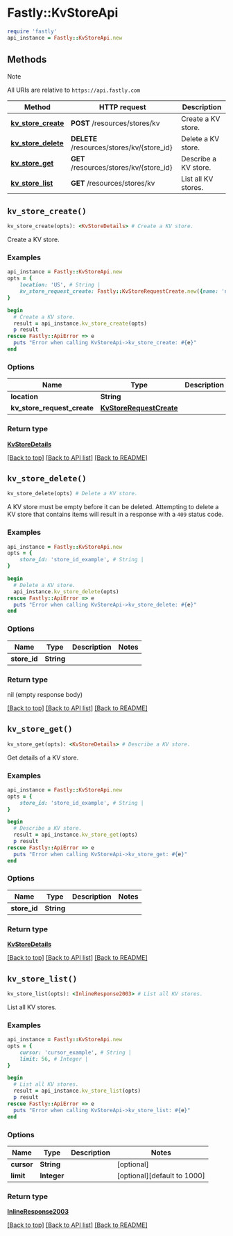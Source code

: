 # Fastly::KvStoreApi


```ruby
require 'fastly'
api_instance = Fastly::KvStoreApi.new
```

## Methods

> [!NOTE]
> All URIs are relative to `https://api.fastly.com`

Method | HTTP request | Description
------ | ------------ | -----------
[**kv_store_create**](KvStoreApi.md#kv_store_create) | **POST** /resources/stores/kv | Create a KV store.
[**kv_store_delete**](KvStoreApi.md#kv_store_delete) | **DELETE** /resources/stores/kv/{store_id} | Delete a KV store.
[**kv_store_get**](KvStoreApi.md#kv_store_get) | **GET** /resources/stores/kv/{store_id} | Describe a KV store.
[**kv_store_list**](KvStoreApi.md#kv_store_list) | **GET** /resources/stores/kv | List all KV stores.


## `kv_store_create()`

```ruby
kv_store_create(opts): <KvStoreDetails> # Create a KV store.
```

Create a KV store.

### Examples

```ruby
api_instance = Fastly::KvStoreApi.new
opts = {
    location: 'US', # String | 
    kv_store_request_create: Fastly::KvStoreRequestCreate.new({name: 'name_example'}), # KvStoreRequestCreate | 
}

begin
  # Create a KV store.
  result = api_instance.kv_store_create(opts)
  p result
rescue Fastly::ApiError => e
  puts "Error when calling KvStoreApi->kv_store_create: #{e}"
end
```

### Options

| Name | Type | Description | Notes |
| ---- | ---- | ----------- | ----- |
| **location** | **String** |  | [optional] |
| **kv_store_request_create** | [**KvStoreRequestCreate**](KvStoreRequestCreate.md) |  | [optional] |

### Return type

[**KvStoreDetails**](KvStoreDetails.md)

[[Back to top]](#) [[Back to API list]](../../README.md#endpoints)
[[Back to README]](../../README.md)
## `kv_store_delete()`

```ruby
kv_store_delete(opts) # Delete a KV store.
```

A KV store must be empty before it can be deleted. Attempting to delete a KV store that contains items will result in a response with a `409` status code.

### Examples

```ruby
api_instance = Fastly::KvStoreApi.new
opts = {
    store_id: 'store_id_example', # String | 
}

begin
  # Delete a KV store.
  api_instance.kv_store_delete(opts)
rescue Fastly::ApiError => e
  puts "Error when calling KvStoreApi->kv_store_delete: #{e}"
end
```

### Options

| Name | Type | Description | Notes |
| ---- | ---- | ----------- | ----- |
| **store_id** | **String** |  |  |

### Return type

nil (empty response body)

[[Back to top]](#) [[Back to API list]](../../README.md#endpoints)
[[Back to README]](../../README.md)
## `kv_store_get()`

```ruby
kv_store_get(opts): <KvStoreDetails> # Describe a KV store.
```

Get details of a KV store.

### Examples

```ruby
api_instance = Fastly::KvStoreApi.new
opts = {
    store_id: 'store_id_example', # String | 
}

begin
  # Describe a KV store.
  result = api_instance.kv_store_get(opts)
  p result
rescue Fastly::ApiError => e
  puts "Error when calling KvStoreApi->kv_store_get: #{e}"
end
```

### Options

| Name | Type | Description | Notes |
| ---- | ---- | ----------- | ----- |
| **store_id** | **String** |  |  |

### Return type

[**KvStoreDetails**](KvStoreDetails.md)

[[Back to top]](#) [[Back to API list]](../../README.md#endpoints)
[[Back to README]](../../README.md)
## `kv_store_list()`

```ruby
kv_store_list(opts): <InlineResponse2003> # List all KV stores.
```

List all KV stores.

### Examples

```ruby
api_instance = Fastly::KvStoreApi.new
opts = {
    cursor: 'cursor_example', # String | 
    limit: 56, # Integer | 
}

begin
  # List all KV stores.
  result = api_instance.kv_store_list(opts)
  p result
rescue Fastly::ApiError => e
  puts "Error when calling KvStoreApi->kv_store_list: #{e}"
end
```

### Options

| Name | Type | Description | Notes |
| ---- | ---- | ----------- | ----- |
| **cursor** | **String** |  | [optional] |
| **limit** | **Integer** |  | [optional][default to 1000] |

### Return type

[**InlineResponse2003**](InlineResponse2003.md)

[[Back to top]](#) [[Back to API list]](../../README.md#endpoints)
[[Back to README]](../../README.md)
